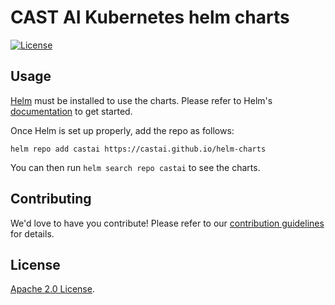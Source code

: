 # CAST AI Kubernetes helm charts

[![License](https://img.shields.io/badge/License-Apache%202.0-blue.svg)](https://opensource.org/licenses/Apache-2.0)

## Usage

[Helm](https://helm.sh) must be installed to use the charts.
Please refer to Helm's [documentation](https://helm.sh/docs/) to get started.

Once Helm is set up properly, add the repo as follows:

```console
helm repo add castai https://castai.github.io/helm-charts
```

You can then run `helm search repo castai` to see the charts.

## Contributing

<!-- Keep full URL links to repo files because this README syncs from main to gh-pages.  -->
We'd love to have you contribute! Please refer to our [contribution guidelines](https://github.com/castai/helm-charts/blob/main/CONTRIBUTING.md) for details.

## License

<!-- Keep full URL links to repo files because this README syncs from main to gh-pages.  -->
[Apache 2.0 License](https://github.com/castai/helm-charts/blob/main/LICENSE).
